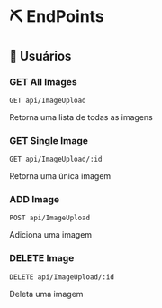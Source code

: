 # ⛏️ EndPoints

## 🙎 Usuários

### GET All Images

```
GET api/ImageUpload
```

Retorna uma lista de todas as imagens

### GET Single Image

```
GET api/ImageUpload/:id
```

Retorna uma única imagem

### ADD Image

```
POST api/ImageUpload
```

Adiciona uma imagem

### DELETE Image

```
DELETE api/ImageUpload/:id
```

Deleta uma imagem




